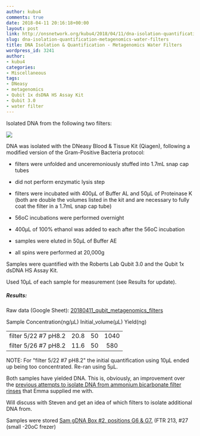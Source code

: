 ```yaml
---
author: kubu4
comments: true
date: 2018-04-11 20:16:18+00:00
layout: post
link: http://onsnetwork.org/kubu4/2018/04/11/dna-isolation-quantification-metagenomics-water-filters/
slug: dna-isolation-quantification-metagenomics-water-filters
title: DNA Isolation & Quantification - Metagenomics Water Filters
wordpress_id: 3241
author:
- kubu4
categories:
- Miscellaneous
tags:
- DNeasy
- metagenomics
- Qubit 1x dsDNA HS Assay Kit
- Qubit 3.0
- water filter
---
```


Isolated DNA from the following two filters:

![](http://owl.fish.washington.edu/Athaliana/20180411_metagenome_filters.jpg)

DNA was isolated with the DNeasy Blood & Tissue Kit (Qiagen), following a modified version of the Gram-Positive Bacteria protocol:





  * filters were unfolded and unceremoniously stuffed into 1.7mL snap cap tubes


  * did not perform enzymatic lysis step


  * filters were incubated with 400μL of Buffer AL and 50μL of Proteinase K (both are double the volumes listed in the kit and are necessary to fully coat the filter in a 1.7mL snap cap tube)


  * 56oC incubations were performed overnight


  * 400μL of 100% ethanol was added to each after the 56oC incubation


  * samples were eluted in 50μL of Buffer AE


  * all spins were performed at 20,000g



Samples were quantified with the Roberts Lab Qubit 3.0 and the Qubit 1x dsDNA HS Assay Kit.

Used 10μL of each sample for measurement (see Results for update).



##### Results:



Raw data (Google Sheet): [20180411_qubit_metagenomics_filters](https://docs.google.com/spreadsheets/d/1XhDeaiuDhYwRASOfXpE_7hf6CbAtZ2xv4eAJrJjasTU/edit?usp=sharing)

<table >

<tr >
  Sample
  Concentration(ng/μL)
  Initial_volume(μL)
  Yield(ng)
</tr>

<tbody >
<tr >
  
<td align="left" >filter 5/22 #7 pH8.2
</td>
  
<td align="center" >20.8
</td>
  
<td align="center" >50
</td>
  
<td align="center" >1040
</td>
</tr>
<tr >
  
<td align="left" >filter 5/26 #7 pH8.2
</td>
  
<td align="center" >11.6
</td>
  
<td align="center" >50
</td>
  
<td align="center" >580
</td>
</tr>
</tbody>
</table>

NOTE: For "filter 5/22 #7 pH8.2" the initial quantification using 10μL ended up being too concentrated. Re-ran using 5μL.

Both samples have yielded DNA. This is, obviously, an improvement over the [previous attempts to isolate DNA from ammonium bicarbonate filter rinses](http://onsnetwork.org/kubu4/2018/04/03/dna-isolation-quantification-geoduck-larvae-metagenome-filter-rinses-2/) that Emma supplied me with.

Will discuss with Steven and get an idea of which filters to isolate additional DNA from.

Samples were stored [Sam gDNA Box #2, positions G6 & G7.](https://docs.google.com/spreadsheets/d/1SWzKMKh7LBOgTfvEhJamE6pZFsTpRXY7otzXUC5fZSM/edit?usp=sharing) (FTR 213, #27 (small -20oC frezer)
